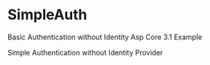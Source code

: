 # SimpleAuth
Basic Authentication without Identity
Asp Core 3.1 Example

Simple Authentication without Identity Provider
